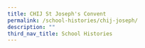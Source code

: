 ```yaml
---
title: CHIJ St Joseph's Convent
permalink: /school-histories/chij-joseph/
description: ""
third_nav_title: School Histories
---
```

